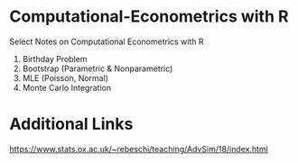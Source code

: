 # Computational-Econometrics with R
Select Notes on Computational Econometrics with R

1. Birthday Problem
2. Bootstrap (Parametric & Nonparametric)
3. MLE (Poisson, Normal)
4. Monte Carlo Integration

# Additional Links
https://www.stats.ox.ac.uk/~rebeschi/teaching/AdvSim/18/index.html
